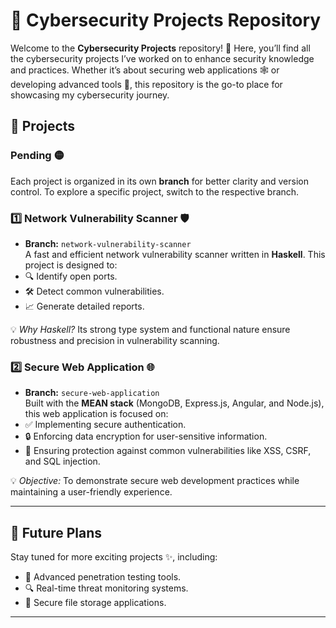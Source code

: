 # 🔐 Cybersecurity Projects Repository  

Welcome to the **Cybersecurity Projects** repository! 🚀 Here, you’ll find all the cybersecurity projects I’ve worked on to enhance security knowledge and practices. Whether it’s about securing web applications 🕸️ or developing advanced tools 🔧, this repository is the go-to place for showcasing my cybersecurity journey.  

## 📂 Projects  

### Pending 🟡
Each project is organized in its own **branch** for better clarity and version control. To explore a specific project, switch to the respective branch.  

### 1️⃣ **Network Vulnerability Scanner** 🛡️  
- **Branch:** `network-vulnerability-scanner`  
A fast and efficient network vulnerability scanner written in **Haskell**. This project is designed to:  
- 🔍 Identify open ports.  
- 🛠️ Detect common vulnerabilities.  
- 📈 Generate detailed reports.  

💡 *Why Haskell?* Its strong type system and functional nature ensure robustness and precision in vulnerability scanning.  

### 2️⃣ **Secure Web Application** 🌐  
- **Branch:** `secure-web-application`  
Built with the **MEAN stack** (MongoDB, Express.js, Angular, and Node.js), this web application is focused on:  
- ✅ Implementing secure authentication.  
- 🔒 Enforcing data encryption for user-sensitive information.  
- 🚧 Ensuring protection against common vulnerabilities like XSS, CSRF, and SQL injection.  

💡 *Objective:* To demonstrate secure web development practices while maintaining a user-friendly experience.  

---

## 🚀 Future Plans  
Stay tuned for more exciting projects ✨, including:  
- 🧪 Advanced penetration testing tools.  
- 🔍 Real-time threat monitoring systems.  
- 💾 Secure file storage applications.  

---  
